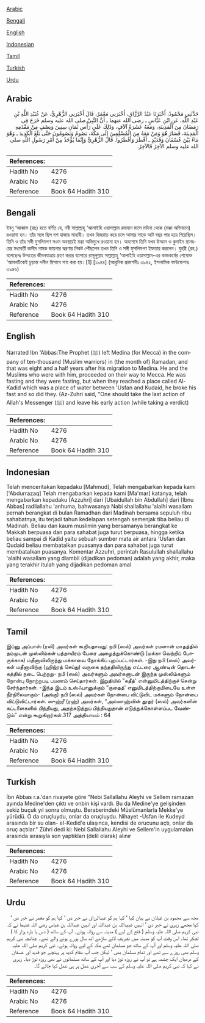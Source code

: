 [Arabic](#arabic)

[Bengali](#bengali)

[English](#english)

[Indonesian](#indonesian)

[Tamil](#tamil)

[Turkish](#turkish)

[Urdu](#urdu)

## Arabic


<div dir="rtl" lang="ar" style={{fontSize:'larger',backgroundColor:'#f8f9fa',padding:20}}>
حَدَّثَنِي مَحْمُودٌ، أَخْبَرَنَا عَبْدُ الرَّزَّاقِ، أَخْبَرَنِي مَعْمَرٌ، قَالَ أَخْبَرَنِي الزُّهْرِيُّ، عَنْ عُبَيْدِ اللَّهِ بْنِ عَبْدِ اللَّهِ، عَنِ ابْنِ عَبَّاسٍ ـ رضى الله عنهما ـ أَنَّ النَّبِيَّ صلى الله عليه وسلم خَرَجَ فِي رَمَضَانَ مِنَ الْمَدِينَةِ، وَمَعَهُ عَشَرَةُ آلاَفٍ، وَذَلِكَ عَلَى رَأْسِ ثَمَانِ سِنِينَ وَنِصْفٍ مِنْ مَقْدَمِهِ الْمَدِينَةَ، فَسَارَ هُوَ وَمَنْ مَعَهُ مِنَ الْمُسْلِمِينَ إِلَى مَكَّةَ، يَصُومُ وَيَصُومُونَ حَتَّى بَلَغَ الْكَدِيدَ ـ وَهْوَ مَاءٌ بَيْنَ عُسْفَانَ وَقُدَيْدٍ ـ أَفْطَرَ وَأَفْطَرُوا‏.‏ قَالَ الزُّهْرِيُّ وَإِنَّمَا يُؤْخَذُ مِنْ أَمْرِ رَسُولِ اللَّهِ صلى الله عليه وسلم الآخِرُ فَالآخِرُ‏.‏
</div>
<div style={{backgroundColor:'#f8f9fa',padding:20, marginBottom: 10}}><table> <thead> <tr> <th>References:</th> <th></th> </tr> </thead> <tbody><tr><td>Hadith No</td><td>4276</td></tr><tr><td>Arabic No</td><td>4276</td></tr><tr><td>Reference</td><td>Book 64 Hadith 310</td></tr></tbody></table></div>

## Bengali


<div dir="ltr" lang="bn" style={{fontSize:'larger',backgroundColor:'#f8f9fa',padding:20}}>
ইবনু ‘আব্বাস (রাঃ) হতে বর্ণিত যে, নবী সাল্লাল্লাহু ‘আলাইহি ওয়াসাল্লাম রমাযান মাসে মদিনা থেকে (মক্কা অভিযানে) রওয়ানা হন। তাঁর সঙ্গে ছিল দশ হাজার সাহাবী। তখন হিজরাত করে চলে আসার সাড়ে আট বছর পার হয়ে গিয়েছিল। তিনি ও তাঁর সঙ্গী মুসলিমগণ সওম অবস্থায়ই মক্কা অভিমুখে রওয়ানা হন। অবশেষে তিনি যখন উস্ফান ও কুদাইদ স্থানদ্বয়ের মধ্যবর্তী কাদীদ নামক জায়গার ঝরণার নিকট পৌঁছলেন তখন তিনি ও সঙ্গী মুসলিমগণ ইফতার করলেন। যুহরী (রহ.) বলেছেনঃ উম্মতের জীবনযাত্রায় গ্রহণ করার ব্যাপারে রাসূলুল্লাহ সাল্লাল্লাহু ‘আলাইহি ওয়াসাল্লাম-এর কাজকর্মের শেষোক্ত ‘আমলটিকেই চূড়ান্ত দলীল হিসাবে গণ্য করা হয়।[1] [১৯৪৪] (আধুনিক প্রকাশনীঃ ৩৯৪২, ইসলামিক ফাউন্ডেশনঃ ৩৯৪৬)
</div>
<div style={{backgroundColor:'#f8f9fa',padding:20, marginBottom: 10}}><table> <thead> <tr> <th>References:</th> <th></th> </tr> </thead> <tbody><tr><td>Hadith No</td><td>4276</td></tr><tr><td>Arabic No</td><td>4276</td></tr><tr><td>Reference</td><td>Book 64 Hadith 310</td></tr></tbody></table></div>

## English


<div dir="ltr" lang="en" style={{fontSize:'larger',backgroundColor:'#f8f9fa',padding:20}}>
Narrated Ibn 'Abbas:The Prophet (ﷺ) left Medina (for Mecca) in the company of ten-thousand (Muslim warriors) in (the month of) Ramadan, and that was eight and a half years after his migration to Medina. He and the Muslims who were with him, proceeded on their way to Mecca. He was fasting and they were fasting, but when they reached a place called Al-Kadid which was a place of water between 'Usfan and Kudaid, he broke his fast and so did they. (Az-Zuhri said, "One should take the last action of Allah's Messenger (ﷺ) and leave his early action (while taking a verdict)
</div>
<div style={{backgroundColor:'#f8f9fa',padding:20, marginBottom: 10}}><table> <thead> <tr> <th>References:</th> <th></th> </tr> </thead> <tbody><tr><td>Hadith No</td><td>4276</td></tr><tr><td>Arabic No</td><td>4276</td></tr><tr><td>Reference</td><td>Book 64 Hadith 310</td></tr></tbody></table></div>

## Indonesian


<div dir="ltr" lang="id" style={{fontSize:'larger',backgroundColor:'#f8f9fa',padding:20}}>
Telah menceritakan kepadaku [Mahmud], Telah mengabarkan kepada kami ['Abdurrazaq] Telah mengabarkan kepada kami [Ma'mar] katanya, telah mengabarkan kepadaku [Azzuhri] dari [Ubaidullah bin Abdullah] dari [Ibnu Abbas] radliallahu 'anhuma, bahwasanya Nabi shallallahu 'alaihi wasallam pernah berangkat di bulan Ramadhan dari Madinah bersama sepuluh ribu sahabatnya, itu terjadi tahun kedelapan setengah semenjak tiba beliau di Madinah. Beliau dan kaum muslimin yang bersamanya berangkat ke Makkah berpuasa dan para sahabat juga turut berpuasa, hingga ketika beliau sampai di Kadid yaitu sebuah sumber mata air antara 'Usfan dan Qudaid beliau membatalkan puasanya dan para sahabat juga turut membatalkan puasanya. Komentar Azzuhri, perintah Rasulullah shallallahu 'alaihi wasallam yang diambil (dijadikan pedoman) adalah yang akhir, maka yang terakhir itulah yang dijadikan pedoman amal
</div>
<div style={{backgroundColor:'#f8f9fa',padding:20, marginBottom: 10}}><table> <thead> <tr> <th>References:</th> <th></th> </tr> </thead> <tbody><tr><td>Hadith No</td><td>4276</td></tr><tr><td>Arabic No</td><td>4276</td></tr><tr><td>Reference</td><td>Book 64 Hadith 310</td></tr></tbody></table></div>

## Tamil


<div dir="ltr" lang="ta" style={{fontSize:'larger',backgroundColor:'#f8f9fa',padding:20}}>
இப்னு அப்பாஸ் (ரலி) அவர்கள் கூறியதாவது: நபி (ஸல்) அவர்கள் ரமளான் மாதத்தில் தம்முடன் முஸ்லிம்கள் பத்தாயிரம் பேரை அழைத்துக்கொண்டு (மக்கா வெற்றிப் போருக்காக) மதீனாவிலிருந்து மக்காவை நோக்கிப் புறப்பட்டார்கள். -இது நபி (ஸல்) அவர்கள் மதீனாவிற்கு (ஹிஜ்ரத் செய்து) வருகை தந்ததிலிருந்து எட்டரை ஆண்டின் தொடக்கத்தில் நடை பெற்றது- நபி (ஸல்) அவர்களும் அவர்களுடன் இருந்த முஸ்லிம்களும் நோன்பு நோற்றபடி பயணம் செய்தார்கள். இறுதியில் “கதீத்' என்னுமிடத்திற்குச் சென்று சேர்ந்தார்கள். -இந்த இடம் உஸ்ஃபானுக்கும் “குதைத்' எனுமிடத்திற்குமிடையே உள்ள நீர்நிலையாகும்- (அங்கு) நபி (ஸல்) அவர்கள் நோன்பை விட்டுவிட மக்களும் நோன்பை விட்டுவிட்டார்கள். ஸுஹ்ரீ (ரஹ்) அவர்கள், “அல்லாஹ்வின் தூதர் (ஸல்) அவர்களின் கட்டளைகளில் பிந்தியது, அதற்கடுத்துப் பிந்தியதுதான் எடுத்துக்கொள்ளப்பட வேண்டும்” என்று கூறுகிறார்கள்.317 அத்தியாயம் : 64
</div>
<div style={{backgroundColor:'#f8f9fa',padding:20, marginBottom: 10}}><table> <thead> <tr> <th>References:</th> <th></th> </tr> </thead> <tbody><tr><td>Hadith No</td><td>4276</td></tr><tr><td>Arabic No</td><td>4276</td></tr><tr><td>Reference</td><td>Book 64 Hadith 310</td></tr></tbody></table></div>

## Turkish


<div dir="ltr" lang="tr" style={{fontSize:'larger',backgroundColor:'#f8f9fa',padding:20}}>
İbn Abbas r.a.'dan rivayete göre "Nebi Sallallahu Aleyhi ve Sellem ramazan ayında Medine'den çıktı ve onbin kişi vardı. Bu da Medine'ye gelişinden sekiz buçuk yıl sonra olmuştu. Beraberindeki Müslümanlarla Mekke'ye yürüdü. O da oruçluydu, onlar da oruçluydu. Nihayet -Usfan ile Kudeyd arasında bir su olan- el-Kedid'e ulaşınca, kendisi de orucunu açtı, onlar da oruç açtılar." Zühri dedi ki: Nebi Sallallahu Aleyhi ve Sellem'in uygulamaları arasında sırasıyla son yaptıkları (delil olarak) alınır
</div>
<div style={{backgroundColor:'#f8f9fa',padding:20, marginBottom: 10}}><table> <thead> <tr> <th>References:</th> <th></th> </tr> </thead> <tbody><tr><td>Hadith No</td><td>4276</td></tr><tr><td>Arabic No</td><td>4276</td></tr><tr><td>Reference</td><td>Book 64 Hadith 310</td></tr></tbody></table></div>

## Urdu


<div dir="rtl" lang="ur" style={{fontSize:'larger',backgroundColor:'#f8f9fa',padding:20}}>
مجھ سے محمود بن غیلان نے بیان کیا ‘ کہا ہم کو عبدالرزاق نے خبر دی ‘ کہا ہم کو معمر نے خبر دی ‘ کہا مجھے زہری نے خبر دی ‘ انہیں عبیداللہ بن عبداللہ اور انہیں عبداللہ بن عباس رضی اللہ عنہما نے کہ نبی کریم صلی اللہ علیہ وسلم ( فتح کے لیے ) مدینہ سے روانہ ہوئے۔ آپ کے ساتھ ( دس یا بارہ ہزار کا ) لشکر تھا۔ اس وقت آپ کو مدینہ میں تشریف لائے ساڑھے آٹھ سال پورے ہونے والے تھے۔ چنانچہ نبی کریم صلی اللہ علیہ وسلم اور آپ کے ساتھ جو مسلمان تھے مکہ کے لیے روانہ ہوئے۔ نبی کریم صلی اللہ علیہ وسلم بھی روزے سے تھے اور تمام مسلمان بھی ‘ لیکن جب آپ مقام کدید پر پہنچے جو قدید اور عسفان کے درمیان ایک چشمہ ہے تو آپ نے روزہ توڑ دیا اور آپ کے ساتھ مسلمانوں نے بھی روزہ توڑ دیا۔ زہری نے کہا کہ نبی کریم صلی اللہ علیہ وسلم کے سب سے آخری عمل پر ہی عمل کیا جائے گا۔
</div>
<div style={{backgroundColor:'#f8f9fa',padding:20, marginBottom: 10}}><table> <thead> <tr> <th>References:</th> <th></th> </tr> </thead> <tbody><tr><td>Hadith No</td><td>4276</td></tr><tr><td>Arabic No</td><td>4276</td></tr><tr><td>Reference</td><td>Book 64 Hadith 310</td></tr></tbody></table></div>